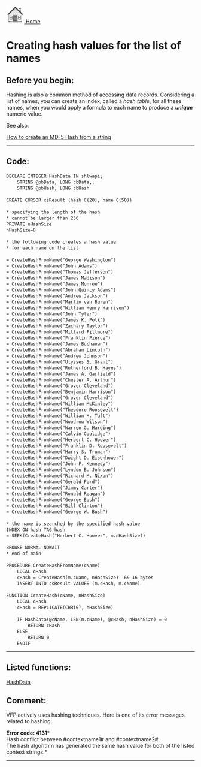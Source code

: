 [<img src="../images/home.png"> Home ](https://github.com/VFPX/Win32API)  

# Creating hash values for the list of names

## Before you begin:

Hashing is also a common method of accessing data records. Considering a list of names, you can create an index, called a *hash table*, for all these names, when you would apply a formula to each name to produce a ***unique*** numeric value.  

See also:

[How to create an MD-5 Hash from a string](sample_483.md)  
  
***  


## Code:
```foxpro  
DECLARE INTEGER HashData IN shlwapi;
	STRING @pbData, LONG cbData,;
	STRING @pbHash, LONG cbHash

CREATE CURSOR csResult (hash C(20), name C(50))

* specifying the length of the hash
* cannot be larger than 256
PRIVATE nHashSize
nHashSize=8

* the following code creates a hash value
* for each name on the list

= CreateHashFromName("George Washington")
= CreateHashFromName("John Adams")
= CreateHashFromName("Thomas Jefferson")
= CreateHashFromName("James Madison")
= CreateHashFromName("James Monroe")
= CreateHashFromName("John Quincy Adams")
= CreateHashFromName("Andrew Jackson")
= CreateHashFromName("Martin van Buren")
= CreateHashFromName("William Henry Harrison")
= CreateHashFromName("John Tyler")
= CreateHashFromName("James K. Polk")
= CreateHashFromName("Zachary Taylor")
= CreateHashFromName("Millard Fillmore")
= CreateHashFromName("Franklin Pierce")
= CreateHashFromName("James Buchanan")
= CreateHashFromName("Abraham Lincoln")
= CreateHashFromName("Andrew Johnson")
= CreateHashFromName("Ulysses S. Grant")
= CreateHashFromName("Rutherford B. Hayes")
= CreateHashFromName("James A. Garfield")
= CreateHashFromName("Chester A. Arthur")
= CreateHashFromName("Grover Cleveland")
= CreateHashFromName("Benjamin Harrison")
= CreateHashFromName("Grover Cleveland")
= CreateHashFromName("William McKinley")
= CreateHashFromName("Theodore Roosevelt")
= CreateHashFromName("William H. Taft")
= CreateHashFromName("Woodrow Wilson")
= CreateHashFromName("Warren G. Harding")
= CreateHashFromName("Calvin Coolidge")
= CreateHashFromName("Herbert C. Hoover")
= CreateHashFromName("Franklin D. Roosevelt")
= CreateHashFromName("Harry S. Truman")
= CreateHashFromName("Dwight D. Eisenhower")
= CreateHashFromName("John F. Kennedy")
= CreateHashFromName("Lyndon B. Johnson")
= CreateHashFromName("Richard M. Nixon")
= CreateHashFromName("Gerald Ford")
= CreateHashFromName("Jimmy Carter")
= CreateHashFromName("Ronald Reagan")
= CreateHashFromName("George Bush")
= CreateHashFromName("Bill Clinton")
= CreateHashFromName("George W. Bush")

* the name is searched by the specified hash value
INDEX ON hash TAG hash
= SEEK(CreateHash("Herbert C. Hoover", m.nHashSize))

BROWSE NORMAL NOWAIT
* end of main

PROCEDURE CreateHashFromName(cName)
	LOCAL cHash
	cHash = CreateHash(m.cName, nHashSize)  && 16 bytes
	INSERT INTO csResult VALUES (m.cHash, m.cName)

FUNCTION CreateHash(cName, nHashSize)
	LOCAL cHash
	cHash = REPLICATE(CHR(0), nHashSize)

	IF HashData(@cName, LEN(m.cName), @cHash, nHashSize) = 0
		RETURN cHash
	ELSE
		RETURN 0
	ENDIF  
```  
***  


## Listed functions:
[HashData](../libraries/shlwapi/HashData.md)  

## Comment:
VFP actively uses hashing techniques. Here is one of its error messages related to hashing:  
  
**Error code: 4131***  
Hash conflict between #contextname1# and #contextname2#.  
The hash algorithm has generated the same hash value for both of the listed context strings.*  
  
***  


